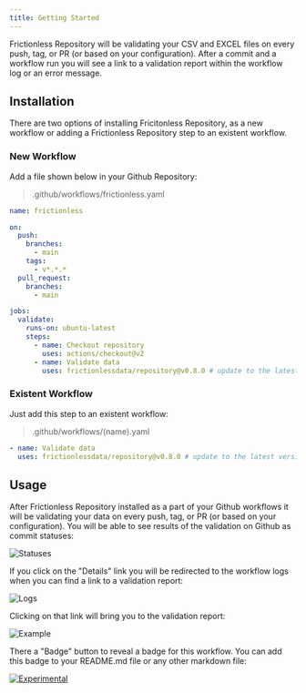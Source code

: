 ```yaml
---
title: Getting Started
---
```


Frictionless Repository will be validating your CSV and EXCEL files on every push, tag, or PR (or based on your configuration). After a commit and a workflow run you will see a link to a validation report within the workflow log or an error message.

## Installation

There are two options of installing Fricitonless Repository, as a new workflow or adding a Frictionless Repository step to an existent workflow.

### New Workflow

Add a file shown below in your Github Repository:

> .github/workflows/frictionless.yaml

```yaml
name: frictionless

on:
  push:
    branches:
      - main
    tags:
      - v*.*.*
  pull_request:
    branches:
      - main

jobs:
  validate:
    runs-on: ubuntu-latest
    steps:
      - name: Checkout repository
        uses: actions/checkout@v2
      - name: Validate data
        uses: frictionlessdata/repository@v0.8.0 # update to the latest version
```

### Existent Workflow

Just add this step to an existent workflow:

> .github/workflows/(name).yaml

```yaml
- name: Validate data
  uses: frictionlessdata/repository@v0.8.0 # update to the latest version
```

## Usage

After Frictionless Repository installed as a part of your Github workflows it will be validating your data on every push, tag, or PR (or based on your configuration). You will be able to see results of the validation on Github as commit statuses:

![Statuses](/img/statuses.png)

If you click on the "Details" link you will be redirected to the workflow logs when you can find a link to a validation report:

![Logs](/img/logs.png)

Clicking on that link will bring you to the validation report:

![Example](/img/example.png)

There a "Badge" button to reveal a badge for this workflow. You can add this badge to your README.md file or any other markdown file:

[![Experimental](https://github.com/frictionlessdata/repository-demo/actions/workflows/experimental.yaml/badge.svg)](https://repository.frictionlessdata.io/report?user=frictionlessdata&repo=repository-demo&flow=experimental)
